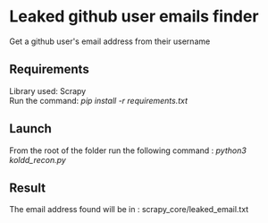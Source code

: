 # Leaked github user emails finder
Get a github user's email address from their username

## Requirements
Library used: Scrapy <br/>
Run the command: *pip install -r requirements.txt*

## Launch
From the root of the folder run the following command : *python3 koldd_recon.py*

## Result
The email address found will be in : scrapy_core/leaked_email.txt